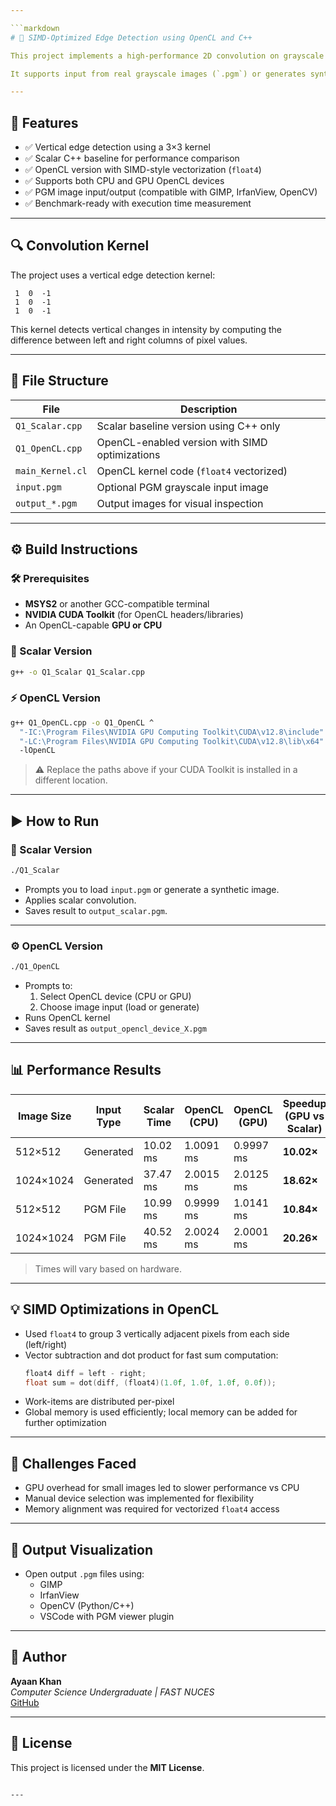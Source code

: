 ```yaml
---

```markdown
# 🧠 SIMD-Optimized Edge Detection using OpenCL and C++

This project implements a high-performance 2D convolution on grayscale images using both a scalar C++ baseline and a parallelized OpenCL version. The goal is to compare performance between scalar CPU execution and SIMD-accelerated GPU/CPU execution using OpenCL.

It supports input from real grayscale images (`.pgm`) or generates synthetic images. The OpenCL kernel performs vectorized operations using `float4` to exploit data-level parallelism.

---
```


## 📌 Features

- ✅ Vertical edge detection using a 3×3 kernel
- ✅ Scalar C++ baseline for performance comparison
- ✅ OpenCL version with SIMD-style vectorization (`float4`)
- ✅ Supports both CPU and GPU OpenCL devices
- ✅ PGM image input/output (compatible with GIMP, IrfanView, OpenCV)
- ✅ Benchmark-ready with execution time measurement

---

## 🔍 Convolution Kernel

The project uses a vertical edge detection kernel:

```
 1  0  -1  
 1  0  -1  
 1  0  -1
```

This kernel detects vertical changes in intensity by computing the difference between left and right columns of pixel values.

---

## 📂 File Structure

| File               | Description                                      |
|--------------------|--------------------------------------------------|
| `Q1_Scalar.cpp`    | Scalar baseline version using C++ only           |
| `Q1_OpenCL.cpp`    | OpenCL-enabled version with SIMD optimizations   |
| `main_Kernel.cl`   | OpenCL kernel code (`float4` vectorized)         |
| `input.pgm`        | Optional PGM grayscale input image               |
| `output_*.pgm`     | Output images for visual inspection              |

---

## ⚙️ Build Instructions

### 🛠️ Prerequisites

- **MSYS2** or another GCC-compatible terminal
- **NVIDIA CUDA Toolkit** (for OpenCL headers/libraries)
- An OpenCL-capable **GPU or CPU**

### 🧱 Scalar Version

```bash
g++ -o Q1_Scalar Q1_Scalar.cpp
```

### ⚡ OpenCL Version

```bash
g++ Q1_OpenCL.cpp -o Q1_OpenCL ^
  "-IC:\Program Files\NVIDIA GPU Computing Toolkit\CUDA\v12.8\include" ^
  "-LC:\Program Files\NVIDIA GPU Computing Toolkit\CUDA\v12.8\lib\x64" ^
  -lOpenCL
```

> ⚠️ Replace the paths above if your CUDA Toolkit is installed in a different location.

---

## ▶️ How to Run

### 🧮 Scalar Version

```bash
./Q1_Scalar
```

- Prompts you to load `input.pgm` or generate a synthetic image.
- Applies scalar convolution.
- Saves result to `output_scalar.pgm`.

---

### ⚙️ OpenCL Version

```bash
./Q1_OpenCL
```

- Prompts to:
  1. Select OpenCL device (CPU or GPU)
  2. Choose image input (load or generate)
- Runs OpenCL kernel
- Saves result as `output_opencl_device_X.pgm`

---

## 📊 Performance Results

| Image Size | Input Type | Scalar Time | OpenCL (CPU) | OpenCL (GPU) | Speedup (GPU vs Scalar) |
|------------|------------|-------------|---------------|---------------|--------------------------|
| 512×512    | Generated  | 10.02 ms    | 1.0091 ms     | 0.9997 ms     | **10.02×**               |
| 1024×1024  | Generated  | 37.47 ms    | 2.0015 ms     | 2.0125 ms     | **18.62×**               |
| 512×512    | PGM File   | 10.99 ms    | 0.9999 ms     | 1.0141 ms     | **10.84×**               |
| 1024×1024  | PGM File   | 40.52 ms    | 2.0024 ms     | 2.0001 ms     | **20.26×**               |

> Times will vary based on hardware.

---

## 💡 SIMD Optimizations in OpenCL

- Used `float4` to group 3 vertically adjacent pixels from each side (left/right)
- Vector subtraction and dot product for fast sum computation:
  ```c
  float4 diff = left - right;
  float sum = dot(diff, (float4)(1.0f, 1.0f, 1.0f, 0.0f));
  ```
- Work-items are distributed per-pixel
- Global memory is used efficiently; local memory can be added for further optimization

---

## 🚧 Challenges Faced

- GPU overhead for small images led to slower performance vs CPU
- Manual device selection was implemented for flexibility
- Memory alignment was required for vectorized `float4` access

---

## 📸 Output Visualization

- Open output `.pgm` files using:
  - GIMP
  - IrfanView
  - OpenCV (Python/C++)
  - VSCode with PGM viewer plugin

---

## 🧠 Author

**Ayaan Khan**  
*Computer Science Undergraduate | FAST NUCES*  
[GitHub](https://github.com/AyaanKhan1576)

---

## 🪪 License

This project is licensed under the **MIT License**.
```

---
